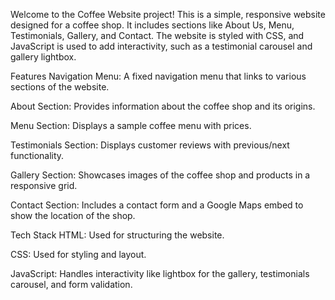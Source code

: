 Welcome to the Coffee Website project! This is a simple, responsive website designed for a coffee shop. It includes sections like About Us, Menu, Testimonials, Gallery, and Contact. The website is styled with CSS, and JavaScript is used to add interactivity, such as a testimonial carousel and gallery lightbox.

Features
Navigation Menu: A fixed navigation menu that links to various sections of the website.

About Section: Provides information about the coffee shop and its origins.

Menu Section: Displays a sample coffee menu with prices.

Testimonials Section: Displays customer reviews with previous/next functionality.

Gallery Section: Showcases images of the coffee shop and products in a responsive grid.

Contact Section: Includes a contact form and a Google Maps embed to show the location of the shop.

Tech Stack
HTML: Used for structuring the website.

CSS: Used for styling and layout.

JavaScript: Handles interactivity like lightbox for the gallery, testimonials carousel, and form validation.
